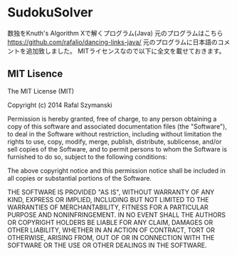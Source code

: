 # SudokuSolver
数独をKnuth's Algorithm Xで解くプログラム(Java)
元のプログラムはこちら
https://github.com/rafalio/dancing-links-java/
元のプログラムに日本語のコメントを追加致しました。
MITライセンスなので以下に全文を載せておきます。
## MIT Lisence
The MIT License (MIT)

Copyright (c) 2014 Rafal Szymanski <rafalio>

Permission is hereby granted, free of charge, to any person obtaining a copy
of this software and associated documentation files (the "Software"), to deal
in the Software without restriction, including without limitation the rights
to use, copy, modify, merge, publish, distribute, sublicense, and/or sell
copies of the Software, and to permit persons to whom the Software is
furnished to do so, subject to the following conditions:

The above copyright notice and this permission notice shall be included in all
copies or substantial portions of the Software.

THE SOFTWARE IS PROVIDED "AS IS", WITHOUT WARRANTY OF ANY KIND, EXPRESS OR
IMPLIED, INCLUDING BUT NOT LIMITED TO THE WARRANTIES OF MERCHANTABILITY,
FITNESS FOR A PARTICULAR PURPOSE AND NONINFRINGEMENT. IN NO EVENT SHALL THE
AUTHORS OR COPYRIGHT HOLDERS BE LIABLE FOR ANY CLAIM, DAMAGES OR OTHER
LIABILITY, WHETHER IN AN ACTION OF CONTRACT, TORT OR OTHERWISE, ARISING FROM,
OUT OF OR IN CONNECTION WITH THE SOFTWARE OR THE USE OR OTHER DEALINGS IN THE
SOFTWARE.
